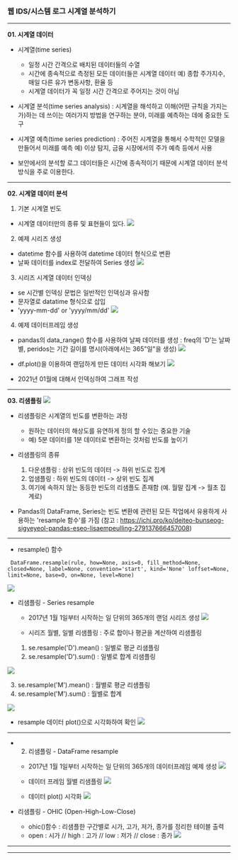 ### 웹 IDS/시스템 로그 시계열 분석하기

- - - 

**01. 시계열 데이터**
- 시계열(time series)
  * 일정 시간 간격으로 배치된 데이터들의 수열
  * 시간에 종속적으로 측정된 모든 데이터들은 시계열 데이터 
    예) 종합 주가지수, 매일 다른 유가 변동사항, 환율 등
  * 시계열 데이터가 꼭 일정 시간 간격으로 주어지는 것이 아님
  
- 시계열 분석(time series analysis)
 : 시계열을 해석하고 이해(어떤 규칙을 가지는가)하는 데 쓰이는 여러가지 방법을 연구하는 분야, 미래를 예측하는 데에 중요한 도구
 
- 시계열 예측(time series prediction)
 : 주어진 시계열을 통해서 수학적인 모델을 만들어서 미래를 예측
 예) 이상 탐지, 금융 시장에서의 주가 예측 등에서 사용

- 보안에서의 분석할 로그 데이터들은 시간에 종속적이기 때문에 시계열 데이터 분석 방식을 주로 이용한다.
 
- - -
**02. 시계열 데이터 분석** 

1. 기본 시계열 빈도
* 시계열 데이터만의 종류 및 표현들이 있다.
![](https://images.velog.io/images/hm1lee/post/55ed95a7-1c24-4ea1-bcee-4aaca1ffb1ce/image.png)

2. 예제 시리즈 생성
- datetime 함수를 사용하여 datetime 데이터 형식으로 변환
- 날짜 데이터를 index로 전달하여 Series 생성
![](https://images.velog.io/images/hm1lee/post/ac5abb1a-0ac5-47c3-8d2f-91fe613d2c45/image.png)

3. 시리즈 시계열 데이터 인덱싱
- se 시간별 인덱싱 문법은 일반적인 인덱싱과 유사함
- 문자열로 datatime 형식으로 삽입
- 'yyyy-mm-dd' or 'yyyy/mm/dd'
![](https://images.velog.io/images/hm1lee/post/640aa885-f10e-4e02-8f4f-651ba1c6ff5e/image.png)

4. 예제 데이터프레임 생성
- pandas의 data_range() 함수를 사용하여 날짜 데이터를 생성
: freq의 'D'는 날짜 별, peridos는 기간 길이를 명시(아래에서는 365"일"을 생성)
![](https://images.velog.io/images/hm1lee/post/36207057-6964-4cc1-b732-b37514ad6a69/image.png)

- df.plot()을 이용하여 랜덤하게 만든 데이터 시각화 해보기
![](https://images.velog.io/images/hm1lee/post/7f1fa6b5-4bbc-483d-9888-a07dc50df130/image.png)

- 2021년 01월에 대해서 인덱싱하여 그래프 작성

- - -

**03. 리샘플링**
![](https://images.velog.io/images/hm1lee/post/9eeef297-d2a1-46fe-92c1-2e15df880a57/image.png)

- 리샘플링은 시계열의 빈도를 변환하는 과정
  * 원하는 데이터의 해상도를 유연하게 정의 할 수있는 중요한 기술     
  * 예) 5분 데이터를 1분 데이터로 변환하는 것처럼 빈도를 높이기

 - 리샘플링의 종류
   1. 다운샘플링 : 상위 빈도의 데이터 -> 하위 빈도로 집계
   2. 업샘플링 : 하위 빈도의 데이터 -> 상위 빈도 집계
   3. 여기에 속하지 않는 동등한 빈도의 리샘플도 존재함 (예. 월말 집계 -> 월초 집계로)


 - Pandas의 DataFrame, Series는 빈도 변환에 관련된 모든 작업에서 유용하게 사용하는 'resample 함수'를 가짐
(참고 : https://ichi.pro/ko/deiteo-bunseog-sigyeyeol-pandas-eseo-lisaempeulling-279137666457008)

- - -

* resample() 함수
```
 DataFrame.resample(rule, how=None, axis=0, fill_method=None, closed=None, label=None, convention='start', kind='None' loffset=None, limit=None, base=0, on=None, level=None)

```
![](https://images.velog.io/images/hm1lee/post/d95fe88f-086c-4705-913c-a1094168d857/image.png)


* 리샘플링 - Series resample
  - 2017년 1월 1일부터 시작하는 일 단위의 365개의 랜덤 시리즈 생성
![](https://images.velog.io/images/hm1lee/post/15553d18-0b95-415e-a704-188018c3e850/image.png)

  - 시리즈 월별, 일별 리샘플링 : 주로 합이나 평균을 계산하여 리샘플링
  1. se.resample('D').mean() : 일별로 평균 리샘플링
  2. se.resample('D').sum() : 일별로 합계 리샘플링
  
 ![](https://images.velog.io/images/hm1lee/post/ba22e79f-4bf1-442a-82b5-827c6242b525/image.png)
 
   
  3. se.resample('M').mean() : 월별로 평균 리샘플링
  4. se.resample('M').sum() : 월별로 합계 
  
 ![](https://images.velog.io/images/hm1lee/post/22913a93-abca-4cc3-9b31-37de0da0d2d0/image.png)

   * resample 데이터 plot()으로 시각화하여 확인
![](https://images.velog.io/images/hm1lee/post/a2df249f-8cef-4622-998e-2b0f16c6a528/image.png)

- - -
* 2. 리샘플링 - DataFrame resample
  * 2017년 1월 1일부터 시작하는 일 단위의 365개의 데이터프레임 예제 생성
![](https://images.velog.io/images/hm1lee/post/808c89fe-0a06-4070-b64d-a1ef2c576406/image.png)

  * 데이터 프레임 월별 리샘플링
![](https://images.velog.io/images/hm1lee/post/21f8d36f-5602-4cee-ab1a-9bda065dcdc5/image.png)

  * 데이터 plot() 시각화
![](https://images.velog.io/images/hm1lee/post/745515ec-be98-4f8a-90d9-295185fbe154/image.png)


* 리샘플링 - OHIC (Open-High-Low-Close)
   * ohic()함수 : 리샘플한 구간별로 시가, 고가, 저가, 종가를 정리한 테이블 출력
   * open : 시가 // high : 고가 // low : 저가 // close : 종가
![](https://images.velog.io/images/hm1lee/post/14b14ff4-6ca4-499e-af90-e3f87eab869d/image.png)
****
****
